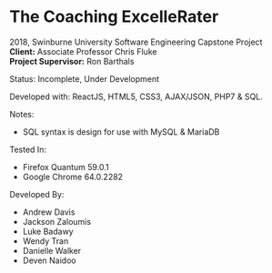 # The Coaching ExcelleRater

2018, Swinburne University Software Engineering Capstone Project    
**Client:** Associate Professor Chris Fluke    
**Project Supervisor:** Ron Barthals  

Status: Incomplete, Under Development

Developed with: ReactJS, HTML5, CSS3, AJAX/JSON, PHP7 & SQL.

Notes:
* SQL syntax is design for use with MySQL & MariaDB

Tested In:
* Firefox Quantum 59.0.1
* Google Chrome 64.0.2282

Developed By:
* Andrew Davis  
* Jackson Zaloumis  
* Luke Badawy  
* Wendy Tran  
* Danielle Walker  
* Deven Naidoo  
